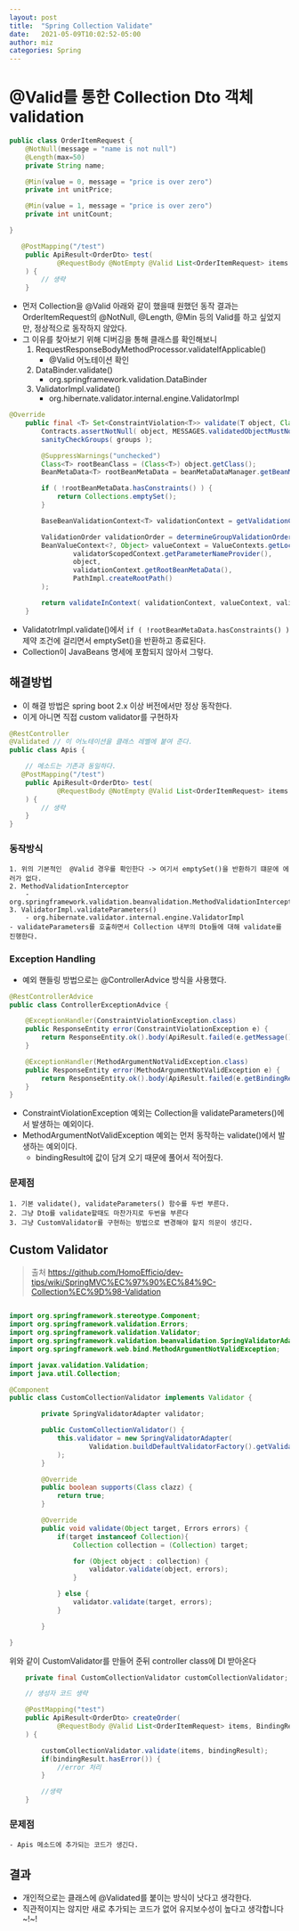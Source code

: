 ```yaml
---
layout: post
title:  "Spring Collection Validate"
date:   2021-05-09T10:02:52-05:00
author: miz
categories: Spring
---
```


# @Valid를 통한 Collection<Dto> Dto 객체 validation

```java
public class OrderItemRequest {
    @NotNull(message = "name is not null")
    @Length(max=50)
    private String name;

    @Min(value = 0, message = "price is over zero")
    private int unitPrice;

    @Min(value = 1, message = "price is over zero")
    private int unitCount;

}

   @PostMapping("/test")
    public ApiResult<OrderDto> test(
            @RequestBody @NotEmpty @Valid List<OrderItemRequest> items
    ) {
        // 생략
    }
```

- 먼저 Collection을 @Valid 아래와 같이 했을때 원했던 동작 결과는 OrderItemRequest의 @NotNull, @Length, @Min 등의 Valid를 하고 싶었지만, 정상적으로 동작하지 않았다.
- 그 이유를 찾아보기 위해 디버깅을 통해 클래스를 확인해보니
    1. RequestResponseBodyMethodProcessor.validateIfApplicable()
        - @Valid 어노테이션 확인
    2. DataBinder.validate()
        - org.springframework.validation.DataBinder
    3. ValidatorImpl.validate()
        - org.hibernate.validator.internal.engine.ValidatorImpl

```java
@Override
	public final <T> Set<ConstraintViolation<T>> validate(T object, Class<?>... groups) {
		Contracts.assertNotNull( object, MESSAGES.validatedObjectMustNotBeNull() );
		sanityCheckGroups( groups );

		@SuppressWarnings("unchecked")
		Class<T> rootBeanClass = (Class<T>) object.getClass();
		BeanMetaData<T> rootBeanMetaData = beanMetaDataManager.getBeanMetaData( rootBeanClass );

		if ( !rootBeanMetaData.hasConstraints() ) {
			return Collections.emptySet();
		}

		BaseBeanValidationContext<T> validationContext = getValidationContextBuilder().forValidate( rootBeanClass, rootBeanMetaData, object );

		ValidationOrder validationOrder = determineGroupValidationOrder( groups );
		BeanValueContext<?, Object> valueContext = ValueContexts.getLocalExecutionContextForBean(
				validatorScopedContext.getParameterNameProvider(),
				object,
				validationContext.getRootBeanMetaData(),
				PathImpl.createRootPath()
		);

		return validateInContext( validationContext, valueContext, validationOrder );
	}
```
- ValidatotrImpl.validate()에서 `if ( !rootBeanMetaData.hasConstraints() ) ` 제약 조건에 걸리면서 emptySet()을 반환하고 종료된다.
- Collection이 JavaBeans 명세에 포함되지 않아서 그렇다.

## 해결방법
- 이 해결 방법은 spring boot 2.x 이상 버전에서만 정상 동작한다.
- 이게 아니면 직접 custom validator를 구현하자

```java
@RestController
@Validated // 이 어노테이션을 클래스 레벨에 붙여 준다.
public class Apis {

    // 메소드는 기존과 동일하다.
   @PostMapping("/test")
    public ApiResult<OrderDto> test(
            @RequestBody @NotEmpty @Valid List<OrderItemRequest> items
    ) {
        // 생략
    }
}
```
### 동작방식
    1. 위의 기본적인  @Valid 경우를 확인한다 -> 여기서 emptySet()을 반환하기 떄문에 에러가 없다.
    2. MethodValidationInterceptor
        - org.springframework.validation.beanvalidation.MethodValidationInterceptor
    3. ValidatorImpl.validateParameters()
        - org.hibernate.validator.internal.engine.ValidatorImpl
    - validateParameters를 호출하면서 Collection 내부의 Dto들에 대해 validate를 진행한다.

### Exception Handling
- 예외 핸들링 방법으로는 @ControllerAdvice 방식을 사용했다.
```java
@RestControllerAdvice
public class ControllerExceptionAdvice {

    @ExceptionHandler(ConstraintViolationException.class)
    public ResponseEntity error(ConstraintViolationException e) {
        return ResponseEntity.ok().body(ApiResult.failed(e.getMessage()));
    }

    @ExceptionHandler(MethodArgumentNotValidException.class)
    public ResponseEntity error(MethodArgumentNotValidException e) {
        return ResponseEntity.ok().body(ApiResult.failed(e.getBindingResult().getAllErrors().get(0).getDefaultMessage()));
    }
}
```
- ConstraintViolationException 예외는 Collection을 validateParameters()에서 발생하는 예외이다.
- MethodArgumentNotValidException 예외는 먼저 동작하는 validate()에서 발생하는 예외이다.
    - bindingResult에 값이 담겨 오기 때문에 풀어서 적어줬다.

### 문제점
    1. 기본 validate(), validateParameters() 함수를 두번 부른다.
    2. 그냥 Dto를 validate할때도 마찬가지로 두번을 부른다
    3. 그냥 CustomValidator를 구현하는 방법으로 변경해야 할지 의문이 생긴다.


## Custom Validator
> 출처 https://github.com/HomoEfficio/dev-tips/wiki/SpringMVC%EC%97%90%EC%84%9C-Collection%EC%9D%98-Validation
```java

import org.springframework.stereotype.Component;
import org.springframework.validation.Errors;
import org.springframework.validation.Validator;
import org.springframework.validation.beanvalidation.SpringValidatorAdapter;
import org.springframework.web.bind.MethodArgumentNotValidException;

import javax.validation.Validation;
import java.util.Collection;

@Component
public class CustomCollectionValidator implements Validator {

        private SpringValidatorAdapter validator;

        public CustomCollectionValidator() {
            this.validator = new SpringValidatorAdapter(
                    Validation.buildDefaultValidatorFactory().getValidator()
            );
        }

        @Override
        public boolean supports(Class clazz) {
            return true;
        }

        @Override
        public void validate(Object target, Errors errors) {
            if(target instanceof Collection){
                Collection collection = (Collection) target;

                for (Object object : collection) {
                    validator.validate(object, errors);
                }

            } else {
                validator.validate(target, errors);
            }

        }

}

```

위와 같이 CustomValidator를 만들어 준뒤 controller class에 DI 받아온다

```java
    private final CustomCollectionValidator customCollectionValidator;

    // 생성자 코드 생략

    @PostMapping("test")
    public ApiResult<OrderDto> createOrder(
            @RequestBody @Valid List<OrderItemRequest> items, BindingResult bindingResult
    ) {

        customCollectionValidator.validate(items, bindingResult);
        if(bindingResult.hasError()) {
            //error 처리
        }

        //생략
    }
```

### 문제점
    - Apis 메소드에 추가되는 코드가 생긴다.


## 결과
- 개인적으로는 클래스에 @Validated를 붙이는 방식이 낫다고 생각한다.
- 직관적이지는 않지만 새로 추가되는 코드가 없어 유지보수성이 높다고 생각합니다~!~!